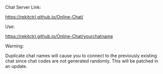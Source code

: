 Chat Server Link:

https://rekitctrl.github.io/Online-Chat/

Use:

https://rekitctrl.github.io/Online-Chat/yourchatname

Warning:

Duplicate chat names will cause you to connect to the previously existing chat since chat codes are not generated randomly. This will be patched in an update.
